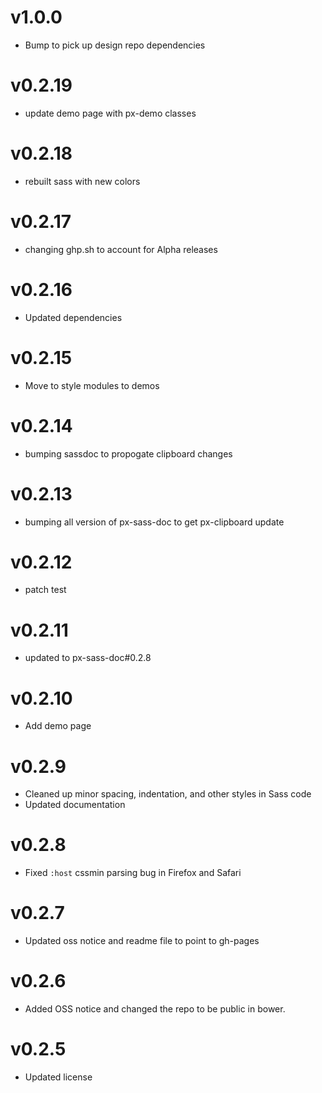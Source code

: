 v1.0.0
==================
* Bump to pick up design repo dependencies

v0.2.19
==================
* update demo page with px-demo classes

v0.2.18
==================
* rebuilt sass with new colors

v0.2.17
==================
* changing ghp.sh to account for Alpha releases

v0.2.16
==================
* Updated dependencies

v0.2.15
==================
* Move to style modules to demos

v0.2.14
==================
* bumping sassdoc to propogate clipboard changes


v0.2.13
==================
* bumping all version of px-sass-doc to get px-clipboard update


v0.2.12
==================
* patch test

v0.2.11
=============================
* updated to px-sass-doc#0.2.8

v0.2.10
=============================
* Add demo page

v0.2.9
=============================
* Cleaned up minor spacing, indentation, and other styles in Sass code
* Updated documentation

v0.2.8
=============================
* Fixed `:host` cssmin parsing bug in Firefox and Safari

v0.2.7
=============================
* Updated oss notice and readme file to point to gh-pages

v0.2.6
=============================
* Added OSS notice and changed the repo to be public in bower.

v0.2.5
=============================
* Updated license
